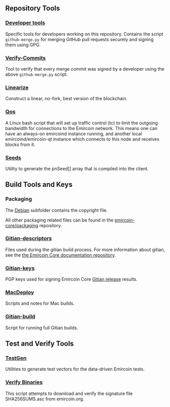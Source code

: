 Repository Tools
---------------------

### [Developer tools](/contrib/devtools) ###
Specific tools for developers working on this repository.
Contains the script `github-merge.py` for merging GitHub pull requests securely and signing them using GPG.

### [Verify-Commits](/contrib/verify-commits) ###
Tool to verify that every merge commit was signed by a developer using the above `github-merge.py` script.

### [Linearize](/contrib/linearize) ###
Construct a linear, no-fork, best version of the blockchain.

### [Qos](/contrib/qos) ###

A Linux bash script that will set up traffic control (tc) to limit the outgoing bandwidth for connections to the Emircoin network. This means one can have an always-on emircoind instance running, and another local emircoind/emircoin-qt instance which connects to this node and receives blocks from it.

### [Seeds](/contrib/seeds) ###
Utility to generate the pnSeed[] array that is compiled into the client.

Build Tools and Keys
---------------------

### Packaging ###
The [Debian](/contrib/debian) subfolder contains the copyright file.

All other packaging related files can be found in the [emircoin-core/packaging](https://github.com/emircoin-core/packaging) repository.

### [Gitian-descriptors](/contrib/gitian-descriptors) ###
Files used during the gitian build process. For more information about gitian, see the [the Emircoin Core documentation repository](https://github.com/emircoin-core/docs).

### [Gitian-keys](/contrib/gitian-keys)
PGP keys used for signing Emircoin Core [Gitian release](/doc/release-process.md) results.

### [MacDeploy](/contrib/macdeploy) ###
Scripts and notes for Mac builds. 

### [Gitian-build](/contrib/gitian-build.py) ###
Script for running full Gitian builds.

Test and Verify Tools 
---------------------

### [TestGen](/contrib/testgen) ###
Utilities to generate test vectors for the data-driven Emircoin tests.

### [Verify Binaries](/contrib/verifybinaries) ###
This script attempts to download and verify the signature file SHA256SUMS.asc from emircoin.org.
